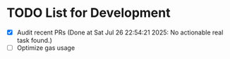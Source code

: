 # TODO List for Development

- [x] Audit recent PRs  (Done at Sat Jul 26 22:54:21 2025: No actionable real task found.)
- [ ] Optimize gas usage